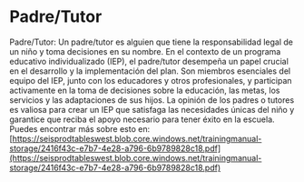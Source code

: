 # Padre/Tutor
Padre/Tutor: Un padre/tutor es alguien que tiene la responsabilidad legal de un niño y toma decisiones en su nombre. En el contexto de un programa educativo individualizado (IEP), el padre/tutor desempeña un papel crucial en el desarrollo y la implementación del plan. Son miembros esenciales del equipo del IEP, junto con los educadores y otros profesionales, y participan activamente en la toma de decisiones sobre la educación, las metas, los servicios y las adaptaciones de sus hijos. La opinión de los padres o tutores es valiosa para crear un IEP que satisfaga las necesidades únicas del niño y garantice que reciba el apoyo necesario para tener éxito en la escuela.
Puedes encontrar más sobre esto en: [https://seisprodtableswest.blob.core.windows.net/trainingmanual-storage/2416f43c-e7b7-4e28-a796-6b9789828c18.pdf](https://seisprodtableswest.blob.core.windows.net/trainingmanual-storage/2416f43c-e7b7-4e28-a796-6b9789828c18.pdf)